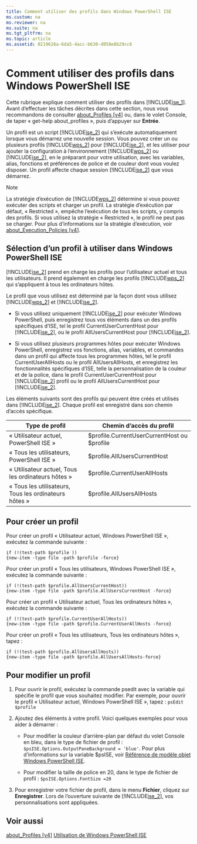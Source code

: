 ```yaml
---
title: Comment utiliser des profils dans Windows PowerShell ISE
ms.custom: na
ms.reviewer: na
ms.suite: na
ms.tgt_pltfrm: na
ms.topic: article
ms.assetid: 0219626a-6da5-4acc-b630-d058e8b29cc6
---
```

# Comment utiliser des profils dans Windows PowerShell ISE
Cette rubrique explique comment utiliser des profils dans [!INCLUDE[ise_1](../Token/ise_1_md.md)]. Avant d’effectuer les tâches décrites dans cette section, nous vous recommandons de consulter [about_Profiles [v4]](assetId:///e1d9e30a-70cc-4f36-949f-fc7cd96b4054) ou, dans le volet Console, de taper « get-help about_profiles », puis d’appuyer sur **Entrée**.

Un profil est un script [!INCLUDE[ise_2](../Token/ise_2_md.md)] qui s’exécute automatiquement lorsque vous démarrez une nouvelle session.  Vous pouvez créer un ou plusieurs profils [!INCLUDE[wps_2](../Token/wps_2_md.md)] pour [!INCLUDE[ise_2](../Token/ise_2_md.md)], et les utiliser pour ajouter la configuration à l’environnement [!INCLUDE[wps_2](../Token/wps_2_md.md)] ou [!INCLUDE[ise_2](../Token/ise_2_md.md)], en le préparant pour votre utilisation, avec les variables, alias, fonctions et préférences de police et de couleur dont vous voulez disposer. Un profil affecte chaque session [!INCLUDE[ise_2](../Token/ise_2_md.md)] que vous démarrez.

> [!NOTE]
> La stratégie d’exécution de [!INCLUDE[wps_2](../Token/wps_2_md.md)] détermine si vous pouvez exécuter des scripts et charger un profil. La stratégie d’exécution par défaut, « Restricted », empêche l’exécution de tous les scripts, y compris des profils. Si vous utilisez la stratégie « Restricted », le profil ne peut pas se charger. Pour plus d’informations sur la stratégie d’exécution, voir [about_Execution_Policies [v4]](assetId:///347708dc-1515-4d74-978b-8334603472e6).

## Sélection d’un profil à utiliser dans Windows PowerShell ISE
[!INCLUDE[ise_2](../Token/ise_2_md.md)] prend en charge les profils pour l’utilisateur actuel et tous les utilisateurs. Il prend également en charge les profils [!INCLUDE[wps_2](../Token/wps_2_md.md)] qui s’appliquent à tous les ordinateurs hôtes.

Le profil que vous utilisez est déterminé par la façon dont vous utilisez [!INCLUDE[wps_2](../Token/wps_2_md.md)] et [!INCLUDE[ise_2](../Token/ise_2_md.md)].

-   Si vous utilisez uniquement [!INCLUDE[ise_2](../Token/ise_2_md.md)] pour exécuter Windows PowerShell, puis enregistrez tous vos éléments dans un des profils spécifiques d’ISE, tel le profil CurrentUserCurrentHost pour [!INCLUDE[ise_2](../Token/ise_2_md.md)], ou le profil AllUsersCurrentHost pour [!INCLUDE[ise_2](../Token/ise_2_md.md)].

-   Si vous utilisez plusieurs programmes hôtes pour exécuter Windows PowerShell, enregistrez vos fonctions, alias, variables, et commandes dans un profil qui affecte tous les programmes hôtes, tel le profil CurrentUserAllHosts ou le profil AllUsersAllHosts, et enregistrez les fonctionnalités spécifiques d’ISE, telle la personnalisation de la couleur et de la police, dans le profil CurrentUserCurrentHost pour [!INCLUDE[ise_2](../Token/ise_2_md.md)] profil ou le profil AllUsersCurrentHost pour [!INCLUDE[ise_2](../Token/ise_2_md.md)].

Les éléments suivants sont des profils qui peuvent être créés et utilisés dans [!INCLUDE[ise_2](../Token/ise_2_md.md)]. Chaque profil est enregistré dans son chemin d’accès spécifique.

|Type de profil|Chemin d’accès du profil|
|----------------|----------------|
|« Utilisateur actuel, PowerShell ISE »|$profile.CurrentUserCurrentHost ou $profile|
|« Tous les utilisateurs, PowerShell ISE »|$profile.AllUsersCurrentHost|
|« Utilisateur actuel, Tous les ordinateurs hôtes »|$profile.CurrentUserAllHosts|
|« Tous les utilisateurs, Tous les ordinateurs hôtes »|$profile.AllUsersAllHosts|

## Pour créer un profil
Pour créer un profil « Utilisateur actuel, Windows PowerShell ISE », exécutez la commande suivante :

```
if (!(test-path $profile )) 
{new-item -type file -path $profile -force}
```

Pour créer un profil « Tous les utilisateurs, Windows PowerShell ISE », exécutez la commande suivante :

```
if (!(test-path $profile.AllUsersCurrentHost)) 
{new-item -type file -path $profile.AllUsersCurrentHost -force}
```

Pour créer un profil « Utilisateur actuel, Tous les ordinateurs hôtes », exécutez la commande suivante :

```
if (!(test-path $profile.CurrentUserAllHosts)) 
{new-item -type file -path $profile.CurrentUserAllHosts -force}
```

Pour créer un profil « Tous les utilisateurs, Tous les ordinateurs hôtes », tapez :

```
if (!(test-path $profile.AllUsersAllHosts)) 
{new-item -type file -path $profile.AllUsersAllHosts-force}
```

## Pour modifier un profil

1.  Pour ouvrir le profil, exécutez la commande psedit avec la variable qui spécifie le profil que vous souhaitez modifier. Par exemple, pour ouvrir le profil « Utilisateur actuel, Windows PowerShell ISE », tapez : `psEdit $profile`

2.  Ajoutez des éléments à votre profil. Voici quelques exemples pour vous aider à démarrer :

    -   Pour modifier la couleur d’arrière-plan par défaut du volet Console en bleu, dans le type de fichier de profil : `$psISE.Options.OutputPaneBackground = 'blue'`. Pour plus d’informations sur la variable $psISE, voir [Référence de modèle objet Windows PowerShell ISE](assetId:///e1a9e7d1-0fd5-47de-8d9b-f1be1ed13b0c).

    -   Pour modifier la taille de police en 20, dans le type de fichier de profil : `$psISE.Options.FontSize =20`

3.  Pour enregistrer votre fichier de profil, dans le menu **Fichier**, cliquez sur **Enregistrer**. Lors de l’ouverture suivante de [!INCLUDE[ise_2](../Token/ise_2_md.md)], vos personnalisations sont appliquées.

## Voir aussi
[about_Profiles [v4]](assetId:///e1d9e30a-70cc-4f36-949f-fc7cd96b4054)
[Utilisation de Windows PowerShell ISE](../Topic/Using-the-Windows-PowerShell-ISE.md)



<!--HONumber=Apr16_HO1-->


